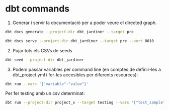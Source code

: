 # dbt commands

1. Generar i servir la documentació per a poder veure el directed graph.

```bash
dbt docs generate --project-dir dbt_jardiner --target pre

dbt docs serve --project-dir dbt_jardiner --target pre --port 8010
```

2. Pujar tots els CSVs de seeds

```bash
dbt seed --project-dir dbt_jardiner
```

3. Podem passar variables per command line (en comptes de definir-les a dbt_project.yml i fer-les accesibles per diferents resources):

```bash
dbt run --vars '{"variable":"value"}'
```
Per fer testing amb un csv determinat:

```bash
dbt run --project-dir project_x --target testing --vars '{"test_sample":"nom_del_csv"}' -m model_x
```